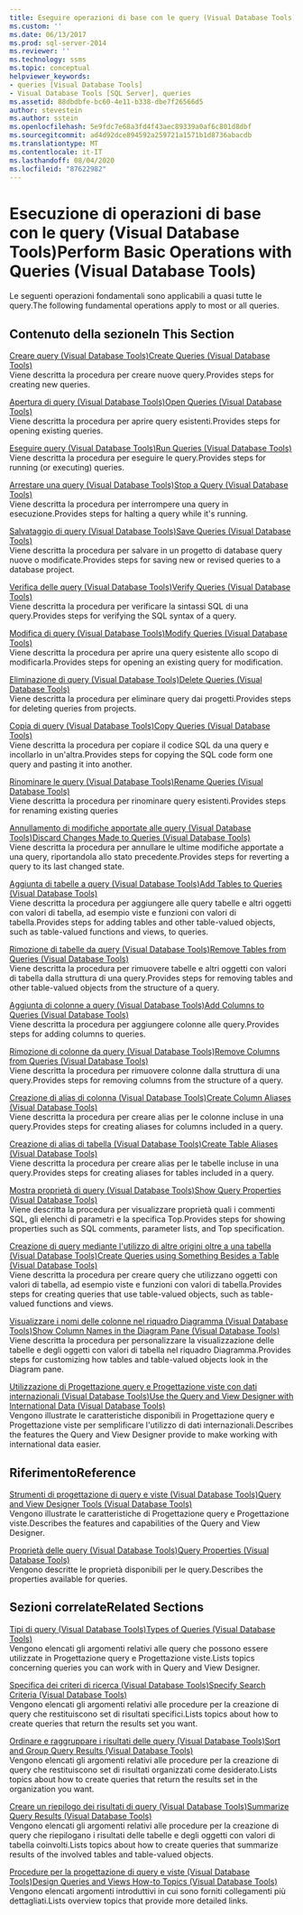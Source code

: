 ```yaml
---
title: Eseguire operazioni di base con le query (Visual Database Tools) | Microsoft Docs
ms.custom: ''
ms.date: 06/13/2017
ms.prod: sql-server-2014
ms.reviewer: ''
ms.technology: ssms
ms.topic: conceptual
helpviewer_keywords:
- queries [Visual Database Tools]
- Visual Database Tools [SQL Server], queries
ms.assetid: 88dbdbfe-bc60-4e11-b338-dbe7f26566d5
author: stevestein
ms.author: sstein
ms.openlocfilehash: 5e9fdc7e68a3fd4f43aec89339a0af6c801d8dbf
ms.sourcegitcommit: ad4d92dce894592a259721a1571b1d8736abacdb
ms.translationtype: MT
ms.contentlocale: it-IT
ms.lasthandoff: 08/04/2020
ms.locfileid: "87622982"
---
```

# <a name="perform-basic-operations-with-queries-visual-database-tools"></a><span data-ttu-id="aae94-102">Esecuzione di operazioni di base con le query (Visual Database Tools)</span><span class="sxs-lookup"><span data-stu-id="aae94-102">Perform Basic Operations with Queries (Visual Database Tools)</span></span>
  <span data-ttu-id="aae94-103">Le seguenti operazioni fondamentali sono applicabili a quasi tutte le query.</span><span class="sxs-lookup"><span data-stu-id="aae94-103">The following fundamental operations apply to most or all queries.</span></span>  
  
## <a name="in-this-section"></a><span data-ttu-id="aae94-104">Contenuto della sezione</span><span class="sxs-lookup"><span data-stu-id="aae94-104">In This Section</span></span>  
 [<span data-ttu-id="aae94-105">Creare query &#40;Visual Database Tools&#41;</span><span class="sxs-lookup"><span data-stu-id="aae94-105">Create Queries &#40;Visual Database Tools&#41;</span></span>](visual-database-tools.md)  
 <span data-ttu-id="aae94-106">Viene descritta la procedura per creare nuove query.</span><span class="sxs-lookup"><span data-stu-id="aae94-106">Provides steps for creating new queries.</span></span>  
  
 [<span data-ttu-id="aae94-107">Apertura di query &#40;Visual Database Tools&#41;</span><span class="sxs-lookup"><span data-stu-id="aae94-107">Open Queries &#40;Visual Database Tools&#41;</span></span>](open-queries-visual-database-tools.md)  
 <span data-ttu-id="aae94-108">Viene descritta la procedura per aprire query esistenti.</span><span class="sxs-lookup"><span data-stu-id="aae94-108">Provides steps for opening existing queries.</span></span>  
  
 [<span data-ttu-id="aae94-109">Eseguire query &#40;Visual Database Tools&#41;</span><span class="sxs-lookup"><span data-stu-id="aae94-109">Run Queries &#40;Visual Database Tools&#41;</span></span>](run-queries-visual-database-tools.md)  
 <span data-ttu-id="aae94-110">Viene descritta la procedura per eseguire le query.</span><span class="sxs-lookup"><span data-stu-id="aae94-110">Provides steps for running (or executing) queries.</span></span>  
  
 [<span data-ttu-id="aae94-111">Arrestare una query &#40;Visual Database Tools&#41;</span><span class="sxs-lookup"><span data-stu-id="aae94-111">Stop a Query &#40;Visual Database Tools&#41;</span></span>](stop-a-query-visual-database-tools.md)  
 <span data-ttu-id="aae94-112">Viene descritta la procedura per interrompere una query in esecuzione.</span><span class="sxs-lookup"><span data-stu-id="aae94-112">Provides steps for halting a query while it's running.</span></span>  
  
 [<span data-ttu-id="aae94-113">Salvataggio di query &#40;Visual Database Tools&#41;</span><span class="sxs-lookup"><span data-stu-id="aae94-113">Save Queries &#40;Visual Database Tools&#41;</span></span>](save-queries-visual-database-tools.md)  
 <span data-ttu-id="aae94-114">Viene descritta la procedura per salvare in un progetto di database query nuove o modificate.</span><span class="sxs-lookup"><span data-stu-id="aae94-114">Provides steps for saving new or revised queries to a database project.</span></span>  
  
 [<span data-ttu-id="aae94-115">Verifica delle query &#40;Visual Database Tools&#41;</span><span class="sxs-lookup"><span data-stu-id="aae94-115">Verify Queries &#40;Visual Database Tools&#41;</span></span>](verify-queries-visual-database-tools.md)  
 <span data-ttu-id="aae94-116">Viene descritta la procedura per verificare la sintassi SQL di una query.</span><span class="sxs-lookup"><span data-stu-id="aae94-116">Provides steps for verifying the SQL syntax of a query.</span></span>  
  
 [<span data-ttu-id="aae94-117">Modifica di query &#40;Visual Database Tools&#41;</span><span class="sxs-lookup"><span data-stu-id="aae94-117">Modify Queries &#40;Visual Database Tools&#41;</span></span>](modify-queries-visual-database-tools.md)  
 <span data-ttu-id="aae94-118">Viene descritta la procedura per aprire una query esistente allo scopo di modificarla.</span><span class="sxs-lookup"><span data-stu-id="aae94-118">Provides steps for opening an existing query for modification.</span></span>  
  
 [<span data-ttu-id="aae94-119">Eliminazione di query &#40;Visual Database Tools&#41;</span><span class="sxs-lookup"><span data-stu-id="aae94-119">Delete Queries &#40;Visual Database Tools&#41;</span></span>](delete-queries-visual-database-tools.md)  
 <span data-ttu-id="aae94-120">Viene descritta la procedura per eliminare query dai progetti.</span><span class="sxs-lookup"><span data-stu-id="aae94-120">Provides steps for deleting queries from projects.</span></span>  
  
 [<span data-ttu-id="aae94-121">Copia di query &#40;Visual Database Tools&#41;</span><span class="sxs-lookup"><span data-stu-id="aae94-121">Copy Queries &#40;Visual Database Tools&#41;</span></span>](copy-queries-visual-database-tools.md)  
 <span data-ttu-id="aae94-122">Viene descritta la procedura per copiare il codice SQL da una query e incollarlo in un'altra.</span><span class="sxs-lookup"><span data-stu-id="aae94-122">Provides steps for copying the SQL code form one query and pasting it into another.</span></span>  
  
 [<span data-ttu-id="aae94-123">Rinominare le query &#40;Visual Database Tools&#41;</span><span class="sxs-lookup"><span data-stu-id="aae94-123">Rename Queries &#40;Visual Database Tools&#41;</span></span>](rename-queries-visual-database-tools.md)  
 <span data-ttu-id="aae94-124">Viene descritta la procedura per rinominare query esistenti.</span><span class="sxs-lookup"><span data-stu-id="aae94-124">Provides steps for renaming existing queries</span></span>  
  
 [<span data-ttu-id="aae94-125">Annullamento di modifiche apportate alle query &#40;Visual Database Tools&#41;</span><span class="sxs-lookup"><span data-stu-id="aae94-125">Discard Changes Made to Queries &#40;Visual Database Tools&#41;</span></span>](discard-changes-made-to-queries-visual-database-tools.md)  
 <span data-ttu-id="aae94-126">Viene descritta la procedura per annullare le ultime modifiche apportate a una query, riportandola allo stato precedente.</span><span class="sxs-lookup"><span data-stu-id="aae94-126">Provides steps for reverting a query to its last changed state.</span></span>  
  
 [<span data-ttu-id="aae94-127">Aggiunta di tabelle a query &#40;Visual Database Tools&#41;</span><span class="sxs-lookup"><span data-stu-id="aae94-127">Add Tables to Queries &#40;Visual Database Tools&#41;</span></span>](add-tables-to-queries-visual-database-tools.md)  
 <span data-ttu-id="aae94-128">Viene descritta la procedura per aggiungere alle query tabelle e altri oggetti con valori di tabella, ad esempio viste e funzioni con valori di tabella.</span><span class="sxs-lookup"><span data-stu-id="aae94-128">Provides steps for adding tables and other table-valued objects, such as table-valued functions and views, to queries.</span></span>  
  
 [<span data-ttu-id="aae94-129">Rimozione di tabelle da query &#40;Visual Database Tools&#41;</span><span class="sxs-lookup"><span data-stu-id="aae94-129">Remove Tables from Queries &#40;Visual Database Tools&#41;</span></span>](remove-tables-from-queries-visual-database-tools.md)  
 <span data-ttu-id="aae94-130">Viene descritta la procedura per rimuovere tabelle e altri oggetti con valori di tabella dalla struttura di una query.</span><span class="sxs-lookup"><span data-stu-id="aae94-130">Provides steps for removing tables and other table-valued objects from the structure of a query.</span></span>  
  
 [<span data-ttu-id="aae94-131">Aggiunta di colonne a query &#40;Visual Database Tools&#41;</span><span class="sxs-lookup"><span data-stu-id="aae94-131">Add Columns to Queries &#40;Visual Database Tools&#41;</span></span>](add-columns-to-queries-visual-database-tools.md)  
 <span data-ttu-id="aae94-132">Viene descritta la procedura per aggiungere colonne alle query.</span><span class="sxs-lookup"><span data-stu-id="aae94-132">Provides steps for adding columns to queries.</span></span>  
  
 [<span data-ttu-id="aae94-133">Rimozione di colonne da query &#40;Visual Database Tools&#41;</span><span class="sxs-lookup"><span data-stu-id="aae94-133">Remove Columns from Queries &#40;Visual Database Tools&#41;</span></span>](remove-columns-from-queries-visual-database-tools.md)  
 <span data-ttu-id="aae94-134">Viene descritta la procedura per rimuovere colonne dalla struttura di una query.</span><span class="sxs-lookup"><span data-stu-id="aae94-134">Provides steps for removing columns from the structure of a query.</span></span>  
  
 [<span data-ttu-id="aae94-135">Creazione di alias di colonna &#40;Visual Database Tools&#41;</span><span class="sxs-lookup"><span data-stu-id="aae94-135">Create Column Aliases &#40;Visual Database Tools&#41;</span></span>](create-column-aliases-visual-database-tools.md)  
 <span data-ttu-id="aae94-136">Viene descritta la procedura per creare alias per le colonne incluse in una query.</span><span class="sxs-lookup"><span data-stu-id="aae94-136">Provides steps for creating aliases for columns included in a query.</span></span>  
  
 [<span data-ttu-id="aae94-137">Creazione di alias di tabella &#40;Visual Database Tools&#41;</span><span class="sxs-lookup"><span data-stu-id="aae94-137">Create Table Aliases &#40;Visual Database Tools&#41;</span></span>](create-table-aliases-visual-database-tools.md)  
 <span data-ttu-id="aae94-138">Viene descritta la procedura per creare alias per le tabelle incluse in una query.</span><span class="sxs-lookup"><span data-stu-id="aae94-138">Provides steps for creating aliases for tables included in a query.</span></span>  
  
 [<span data-ttu-id="aae94-139">Mostra proprietà di query &#40;Visual Database Tools&#41;</span><span class="sxs-lookup"><span data-stu-id="aae94-139">Show Query Properties &#40;Visual Database Tools&#41;</span></span>](query-properties-visual-database-tools.md)  
 <span data-ttu-id="aae94-140">Viene descritta la procedura per visualizzare proprietà quali i commenti SQL, gli elenchi di parametri e la specifica Top.</span><span class="sxs-lookup"><span data-stu-id="aae94-140">Provides steps for showing properties such as SQL comments, parameter lists, and Top specification.</span></span>  
  
 [<span data-ttu-id="aae94-141">Creazione di query mediante l'utilizzo di altre origini oltre a una tabella &#40;Visual Database Tools&#41;</span><span class="sxs-lookup"><span data-stu-id="aae94-141">Create Queries using Something Besides a Table &#40;Visual Database Tools&#41;</span></span>](create-queries-using-something-besides-a-table-visual-database-tools.md)  
 <span data-ttu-id="aae94-142">Viene descritta la procedura per creare query che utilizzano oggetti con valori di tabella, ad esempio viste e funzioni con valori di tabella.</span><span class="sxs-lookup"><span data-stu-id="aae94-142">Provides steps for creating queries that use table-valued objects, such as table-valued functions and views.</span></span>  
  
 [<span data-ttu-id="aae94-143">Visualizzare i nomi delle colonne nel riquadro Diagramma &#40;Visual Database Tools&#41;</span><span class="sxs-lookup"><span data-stu-id="aae94-143">Show Column Names in the Diagram Pane &#40;Visual Database Tools&#41;</span></span>](diagram-pane-visual-database-tools.md)  
 <span data-ttu-id="aae94-144">Viene descritta la procedura per personalizzare la visualizzazione delle tabelle e degli oggetti con valori di tabella nel riquadro Diagramma.</span><span class="sxs-lookup"><span data-stu-id="aae94-144">Provides steps for customizing how tables and table-valued objects look in the Diagram pane.</span></span>  
  
 [<span data-ttu-id="aae94-145">Utilizzazione di Progettazione query e Progettazione viste con dati internazionali &#40;Visual Database Tools&#41;</span><span class="sxs-lookup"><span data-stu-id="aae94-145">Use the Query and View Designer with International Data &#40;Visual Database Tools&#41;</span></span>](use-the-query-and-view-designer-with-international-data-visual-database-tools.md)  
 <span data-ttu-id="aae94-146">Vengono illustrate le caratteristiche disponibili in Progettazione query e Progettazione viste per semplificare l'utilizzo di dati internazionali.</span><span class="sxs-lookup"><span data-stu-id="aae94-146">Describes the features the Query and View Designer provide to make working with international data easier.</span></span>  
  
## <a name="reference"></a><span data-ttu-id="aae94-147">Riferimento</span><span class="sxs-lookup"><span data-stu-id="aae94-147">Reference</span></span>  
 [<span data-ttu-id="aae94-148">Strumenti di progettazione di query e viste &#40;Visual Database Tools&#41;</span><span class="sxs-lookup"><span data-stu-id="aae94-148">Query and View Designer Tools &#40;Visual Database Tools&#41;</span></span>](query-and-view-designer-tools-visual-database-tools.md)  
 <span data-ttu-id="aae94-149">Vengono illustrate le caratteristiche di Progettazione query e Progettazione viste.</span><span class="sxs-lookup"><span data-stu-id="aae94-149">Describes the features and capabilities of the Query and View Designer.</span></span>  
  
 [<span data-ttu-id="aae94-150">Proprietà delle query &#40;Visual Database Tools&#41;</span><span class="sxs-lookup"><span data-stu-id="aae94-150">Query Properties &#40;Visual Database Tools&#41;</span></span>](query-properties-visual-database-tools.md)  
 <span data-ttu-id="aae94-151">Vengono descritte le proprietà disponibili per le query.</span><span class="sxs-lookup"><span data-stu-id="aae94-151">Describes the properties available for queries.</span></span>  
  
## <a name="related-sections"></a><span data-ttu-id="aae94-152">Sezioni correlate</span><span class="sxs-lookup"><span data-stu-id="aae94-152">Related Sections</span></span>  
 [<span data-ttu-id="aae94-153">Tipi di query &#40;Visual Database Tools&#41;</span><span class="sxs-lookup"><span data-stu-id="aae94-153">Types of Queries &#40;Visual Database Tools&#41;</span></span>](types-of-queries-visual-database-tools.md)  
 <span data-ttu-id="aae94-154">Vengono elencati gli argomenti relativi alle query che possono essere utilizzate in Progettazione query e Progettazione viste.</span><span class="sxs-lookup"><span data-stu-id="aae94-154">Lists topics concerning queries you can work with in Query and View Designer.</span></span>  
  
 [<span data-ttu-id="aae94-155">Specifica dei criteri di ricerca &#40;Visual Database Tools&#41;</span><span class="sxs-lookup"><span data-stu-id="aae94-155">Specify Search Criteria &#40;Visual Database Tools&#41;</span></span>](specify-search-criteria-visual-database-tools.md)  
 <span data-ttu-id="aae94-156">Vengono elencati gli argomenti relativi alle procedure per la creazione di query che restituiscono set di risultati specifici.</span><span class="sxs-lookup"><span data-stu-id="aae94-156">Lists topics about how to create queries that return the results set you want.</span></span>  
  
 [<span data-ttu-id="aae94-157">Ordinare e raggruppare i risultati delle query &#40;Visual Database Tools&#41;</span><span class="sxs-lookup"><span data-stu-id="aae94-157">Sort and Group Query Results &#40;Visual Database Tools&#41;</span></span>](sort-and-group-query-results-visual-database-tools.md)  
 <span data-ttu-id="aae94-158">Vengono elencati gli argomenti relativi alle procedure per la creazione di query che restituiscono set di risultati organizzati come desiderato.</span><span class="sxs-lookup"><span data-stu-id="aae94-158">Lists topics about how to create queries that return the results set in the organization you want.</span></span>  
  
 [<span data-ttu-id="aae94-159">Creare un riepilogo dei risultati di query &#40;Visual Database Tools&#41;</span><span class="sxs-lookup"><span data-stu-id="aae94-159">Summarize Query Results &#40;Visual Database Tools&#41;</span></span>](summarize-query-results-visual-database-tools.md)  
 <span data-ttu-id="aae94-160">Vengono elencati gli argomenti relativi alle procedure per la creazione di query che riepilogano i risultati delle tabelle e degli oggetti con valori di tabella coinvolti.</span><span class="sxs-lookup"><span data-stu-id="aae94-160">Lists topics about how to create queries that summarize results of the involved tables and table-valued objects.</span></span>  
  
 [<span data-ttu-id="aae94-161">Procedure per la progettazione di query e viste &#40;Visual Database Tools&#41;</span><span class="sxs-lookup"><span data-stu-id="aae94-161">Design Queries and Views How-to Topics &#40;Visual Database Tools&#41;</span></span>](design-queries-and-views-how-to-topics-visual-database-tools.md)  
 <span data-ttu-id="aae94-162">Vengono elencati argomenti introduttivi in cui sono forniti collegamenti più dettagliati.</span><span class="sxs-lookup"><span data-stu-id="aae94-162">Lists overview topics that provide more detailed links.</span></span>  
  
  
